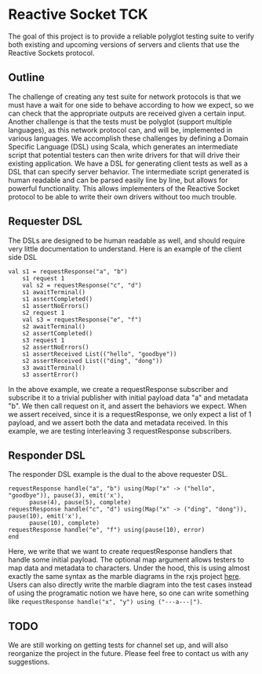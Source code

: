 # Reactive Socket TCK

The goal of this project is to provide a reliable polyglot testing suite to verify both existing and upcoming versions of servers and clients that use the Reactive Sockets protocol.

## Outline

The challenge of creating any test suite for network protocols is that we must have a wait for one side to behave according to how we expect, so we can check that the appropriate outputs are received given a certain input.
Another challenge is that the tests must be polyglot (support multiple languages), as this network protocol can, and will be, implemented in various languages.
We accomplish these challenges by defining a Domain Specific Language (DSL) using Scala, which generates an intermediate script that potential testers can then write drivers for that will drive their existing application.
We have a DSL for generating client tests as well as a DSL that can specify server behavior. The intermediate script generated is human readable and can be parsed easily line by line, but allows for powerful functionality.
This allows implementers of the Reactive Socket protocol to be able to write their own drivers without too much trouble.

## Requester DSL

The DSLs are designed to be human readable as well, and should require very little documentation to understand. Here is an example of the client side DSL
```
val s1 = requestResponse("a", "b")
    s1 request 1
    val s2 = requestResponse("c", "d")
    s1 awaitTerminal()
    s1 assertCompleted()
    s1 assertNoErrors()
    s2 request 1
    val s3 = requestResponse("e", "f")
    s2 awaitTerminal()
    s2 assertCompleted()
    s3 request 1
    s2 assertNoErrors()
    s1 assertReceived List(("hello", "goodbye"))
    s2 assertReceived List(("ding", "dong"))
    s3 awaitTerminal()
    s3 assertError()
```
In the above example, we create a requestResponse subscriber and subscribe it to a trivial publisher with initial payload data "a" and metadata "b". We then call request on it, and assert the behaviors we expect.
When we assert received, since it is a requestResponse, we only expect a list of 1 payload, and we assert both the data and metadata received. In this example, we are testing interleaving 3 requestResponse subscribers.

## Responder DSL
The responder DSL example is the dual to the above requester DSL.
```
requestResponse handle("a", "b") using(Map("x" -> ("hello", "goodbye")), pause(3), emit('x'),
      pause(4), pause(5), complete)
requestResponse handle("c", "d") using(Map("x" -> ("ding", "dong")), pause(10), emit('x'),
      pause(10), complete)
requestResponse handle("e", "f") using(pause(10), error)
end
```
Here, we write that we want to create requestResponse handlers that handle some initial payload. The optional map argument allows testers to map data and metadata to characters. Under the hood, this is using almost exactly
the same syntax as the marble diagrams in the rxjs project [here](https://github.com/ReactiveX/rxjs/blob/master/doc/writing-marble-tests.md#marble-syntax). Users can also directly write the marble diagram into the test cases
instead of using the programatic notion we have here, so one can write something like `requestResponse handle("x", "y") using ("---a---|")`.

## TODO
We are still working on getting tests for channel set up, and will also reorganize the project in the future. Please feel free to contact us with any suggestions.

